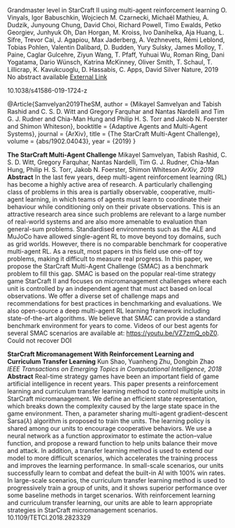 Grandmaster level in StarCraft II using multi-agent reinforcement learning
O. Vinyals, Igor Babuschkin, Wojciech M. Czarnecki, Michaël Mathieu, A. Dudzik, Junyoung Chung, David Choi, Richard Powell, Timo Ewalds, Petko Georgiev, Junhyuk Oh, Dan Horgan, M. Kroiss, Ivo Danihelka, Aja Huang, L. Sifre, Trevor Cai, J. Agapiou, Max Jaderberg, A. Vezhnevets, Rémi Leblond, Tobias Pohlen, Valentin Dalibard, D. Budden, Yury Sulsky, James Molloy, T. Paine, Caglar Gulcehre, Ziyun Wang, T. Pfaff, Yuhuai Wu, Roman Ring, Dani Yogatama, Dario Wünsch, Katrina McKinney, Oliver Smith, T. Schaul, T. Lillicrap, K. Kavukcuoglu, D. Hassabis, C. Apps, David Silver
Nature, 2019
No abstract available
[External Link](https://www.semanticscholar.org/paper/361c00b22e29d0816ca896513d2c165e26399821)

10.1038/s41586-019-1724-z


@Article{Samvelyan2019TheSM,
 author = {Mikayel Samvelyan and Tabish Rashid and C. S. D. Witt and Gregory Farquhar and Nantas Nardelli and Tim G. J. Rudner and Chia-Man Hung and Philip H. S. Torr and Jakob N. Foerster and Shimon Whiteson},
 booktitle = {Adaptive Agents and Multi-Agent Systems},
 journal = {ArXiv},
 title = {The StarCraft Multi-Agent Challenge},
 volume = {abs/1902.04043},
 year = {2019}
}


**The StarCraft Multi-Agent Challenge**
Mikayel Samvelyan, Tabish Rashid, C. S. D. Witt, Gregory Farquhar, Nantas Nardelli, Tim G. J. Rudner, Chia-Man Hung, Philip H. S. Torr, Jakob N. Foerster, Shimon Whiteson
*ArXiv, 2019*
**Abstract**
In the last few years, deep multi-agent reinforcement learning (RL) has become a highly active area of research. A particularly challenging class of problems in this area is partially observable, cooperative, multi-agent learning, in which teams of agents must learn to coordinate their behaviour while conditioning only on their private observations. This is an attractive research area since such problems are relevant to a large number of real-world systems and are also more amenable to evaluation than general-sum problems. Standardised environments such as the ALE and MuJoCo have allowed single-agent RL to move beyond toy domains, such as grid worlds. However, there is no comparable benchmark for cooperative multi-agent RL. As a result, most papers in this field use one-off toy problems, making it difficult to measure real progress. In this paper, we propose the StarCraft Multi-Agent Challenge (SMAC) as a benchmark problem to fill this gap. SMAC is based on the popular real-time strategy game StarCraft II and focuses on micromanagement challenges where each unit is controlled by an independent agent that must act based on local observations. We offer a diverse set of challenge maps and recommendations for best practices in benchmarking and evaluations. We also open-source a deep multi-agent RL learning framework including state-of-the-art algorithms. We believe that SMAC can provide a standard benchmark environment for years to come. Videos of our best agents for several SMAC scenarios are available at: https://youtu.be/VZ7zmQ_obZ0.
Could not recover DOI


**StarCraft Micromanagement With Reinforcement Learning and Curriculum Transfer Learning**
Kun Shao, Yuanheng Zhu, Dongbin Zhao
*IEEE Transactions on Emerging Topics in Computational Intelligence, 2018*
**Abstract**
Real-time strategy games have been an important field of game artificial intelligence in recent years. This paper presents a reinforcement learning and curriculum transfer learning method to control multiple units in StarCraft micromanagement. We define an efficient state representation, which breaks down the complexity caused by the large state space in the game environment. Then, a parameter sharing multi-agent gradient-descent Sarsa($\lambda$) algorithm is proposed to train the units. The learning policy is shared among our units to encourage cooperative behaviors. We use a neural network as a function approximator to estimate the action–value function, and propose a reward function to help units balance their move and attack. In addition, a transfer learning method is used to extend our model to more difficult scenarios, which accelerates the training process and improves the learning performance. In small-scale scenarios, our units successfully learn to combat and defeat the built-in AI with 100% win rates. In large-scale scenarios, the curriculum transfer learning method is used to progressively train a group of units, and it shows superior performance over some baseline methods in target scenarios. With reinforcement learning and curriculum transfer learning, our units are able to learn appropriate strategies in StarCraft micromanagement scenarios.
10.1109/TETCI.2018.2823329
